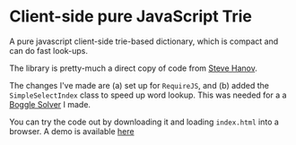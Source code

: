 Client-side pure JavaScript Trie
================================

A pure javascript client-side trie-based dictionary, which is
compact and can do fast look-ups.

The library is pretty-much a direct copy of code from [Steve
Hanov](http://stevehanov.ca/blog/index.php?id=120).

The changes I've made are (a) set up for `RequireJS`, and (b) added the
`SimpleSelectIndex` class to speed up word lookup.  This was needed for a
a [Boggle Solver](http://solvebboggle.appspot.com) I made.

You can try the code out by downloading it and loading
`index.html` into a browser.  A demo is available [here](http://cilogi.github.io/jstrie/index.html)



